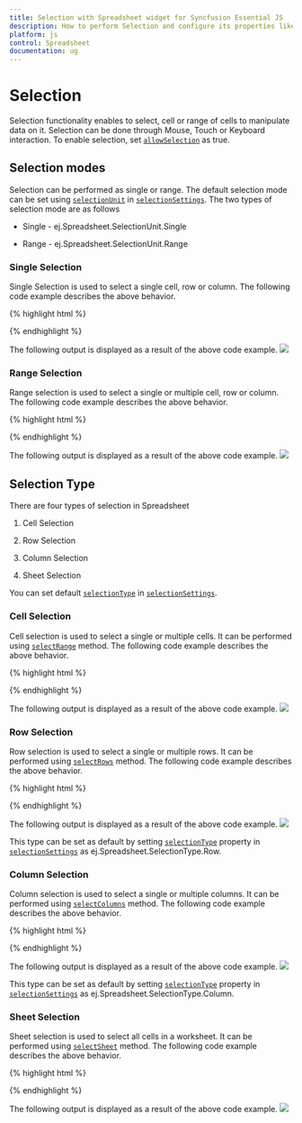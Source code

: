 ```yaml
---
title: Selection with Spreadsheet widget for Syncfusion Essential JS
description: How to perform Selection and configure its properties like selection type, selection mode etc.
platform: js
control: Spreadsheet
documentation: ug
---
```

# Selection

Selection functionality enables to select, cell or range of cells to manipulate data on it. Selection can be done through Mouse, Touch or Keyboard interaction. To enable selection, set [`allowSelection`](http://help.syncfusion.com/js/api/ejspreadsheet#members:allowselection "allowSelection") as true.

## Selection modes

Selection can be performed as single or range. The default selection mode can be set using [`selectionUnit`](http://help.syncfusion.com/js/api/ejspreadsheet#members:selectionsettings-selectionunit "selectionUnit") in [`selectionSettings`](http://help.syncfusion.com/js/api/ejspreadsheet#members:selectionsettings "selectionSettings").
The two types of selection mode are as follows

* Single - ej.Spreadsheet.SelectionUnit.Single

* Range - ej.Spreadsheet.SelectionUnit.Range

### Single Selection

Single Selection is used to select a single cell, row or column.
The following code example describes the above behavior.

{% highlight html %}

<div id="Spreadsheet"></div>

<script>
$(function () {
$("#Spreadsheet").ejSpreadsheet({                
loadComplete: "loadComplete"                
});
});
function loadComplete() {
this.XLSelection.selectRange("A1");
}
</script>

{% endhighlight %}

The following output is displayed as a result of the above code example.
![](Selection_images/Selection_img1.png)

### Range Selection

Range selection is used to select a single or multiple cell, row or column.
The following code example describes the above behavior.

{% highlight html %}

<div id="Spreadsheet"></div>

<script>
$(function () {
$("#Spreadsheet").ejSpreadsheet({                
loadComplete: "loadComplete"                
});
});
function loadComplete() {
this.XLSelection.selectRange("A1:C3");
}
</script>

{% endhighlight %}

The following output is displayed as a result of the above code example.
![](Selection_images/Selection_img2.png)

## Selection Type

There are four types of selection in Spreadsheet

1. Cell Selection

2. Row Selection

3. Column Selection

4. Sheet Selection


You can set default [`selectionType`](http://help.syncfusion.com/js/api/ejspreadsheet#members:selectionsettings-selectiontype "selectionType") in [`selectionSettings`](http://help.syncfusion.com/js/api/ejspreadsheet#members:selectionsettings "selectionSettings").

### Cell Selection 

Cell selection is used to select a single or multiple cells. It can be performed using [`selectRange`](http://help.syncfusion.com/js/api/ejspreadsheet#methods:xlselection-selectrange "selectRange") method. 
The following code example describes the above behavior.

{% highlight html %}

<div id="Spreadsheet"></div>

<script>
$(function () {
$("#Spreadsheet").ejSpreadsheet({                
loadComplete: "loadComplete"                
});
});
function loadComplete() {
this.XLSelection.selectRange("A1:C3");
}
</script>

{% endhighlight %}

The following output is displayed as a result of the above code example.
![](Selection_images/Selection_img2.png)

### Row Selection 

Row selection is used to select a single or multiple rows. It can be performed using [`selectRows`](http://help.syncfusion.com/js/api/ejspreadsheet#methods:xlselection-selectrows "selectRows") method.
The following code example describes the above behavior.

{% highlight html %}

<div id="Spreadsheet"></div>

<script>
$(function () {
$("#Spreadsheet").ejSpreadsheet({                
loadComplete: "loadComplete"                
});
});
function loadComplete() {
this.XLSelection.selectRows(0,2);
}
</script>

{% endhighlight %}

The following output is displayed as a result of the above code example.
![](Selection_images/Selection_img3.png)

This type can be set as default by setting [`selectionType`](http://help.syncfusion.com/js/api/ejspreadsheet#members:selectionsettings-selectiontype "selectionType") property in [`selectionSettings`](http://help.syncfusion.com/js/api/ejspreadsheet#members:selectionsettings "selectionSettings") as ej.Spreadsheet.SelectionType.Row.

### Column Selection

Column selection is used to select a single or multiple columns. It can be performed using [`selectColumns`](http://help.syncfusion.com/js/api/ejspreadsheet#methods:xlselection-selectcolumns "selectColumns") method.
The following code example describes the above behavior.

{% highlight html %}

<div id="Spreadsheet"></div>

<script>
$(function () {
$("#Spreadsheet").ejSpreadsheet({                
loadComplete: "loadComplete"                
});
});
function loadComplete() {
this.XLSelection.selectColumns(0,2);
}
</script>

{% endhighlight %}

The following output is displayed as a result of the above code example.
![](Selection_images/Selection_img4.png)

This type can be set as default by setting [`selectionType`](http://help.syncfusion.com/js/api/ejspreadsheet#members:selectionsettings-selectiontype "selectionType") property in [`selectionSettings`](http://help.syncfusion.com/js/api/ejspreadsheet#members:selectionsettings "selectionSettings") as ej.Spreadsheet.SelectionType.Column. 

### Sheet Selection

Sheet selection is used to select all cells in a worksheet.  It can be performed using [`selectSheet`](http://help.syncfusion.com/js/api/ejspreadsheet#methods:xlselection-selectsheet "selectSheet") method.
The following code example describes the above behavior.

{% highlight html %}

<div id="Spreadsheet"></div>

<script>
$(function () {
$("#Spreadsheet").ejSpreadsheet({                
loadComplete: "loadComplete"                
});
});
function loadComplete() {
this.XLSelection.selectSheet();
}

</script>

{% endhighlight %}

The following output is displayed as a result of the above code example. 
![](Selection_images/Selection_img5.png)

